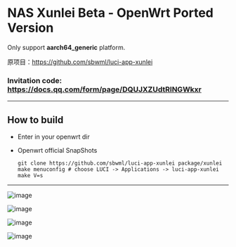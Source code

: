 # NAS Xunlei Beta - OpenWrt Ported Version

Only support **aarch64_generic** platform.

原项目：https://github.com/sbwml/luci-app-xunlei
### Invitation code: https://docs.qq.com/form/page/DQUJXZUdtRlNGWkxr

------------

## How to build

- Enter in your openwrt dir

- Openwrt official SnapShots

  ```shell
  git clone https://github.com/sbwml/luci-app-xunlei package/xunlei
  make menuconfig # choose LUCI -> Applications -> luci-app-xunlei
  make V=s
  ```

------------

![image](https://user-images.githubusercontent.com/16485166/231182209-e45c2a65-8d44-4727-bcc3-5ec413864222.png)

![image](https://user-images.githubusercontent.com/16485166/231182422-5715f542-8735-4c89-ad15-1d4684317ede.png)

![image](https://user-images.githubusercontent.com/16485166/231191857-162772e5-05f7-4500-8fa2-7019ece7b977.png)

![image](https://user-images.githubusercontent.com/16485166/231191996-2eaad794-c41b-45c7-8c35-7ba879818aed.png)

